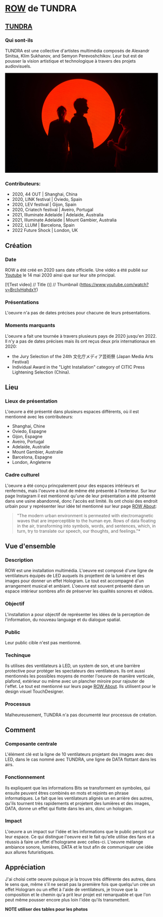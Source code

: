 # [ROW](https://wearetundra.org/row) de TUNDRA

## [TUNDRA](https://wearetundra.org/about)
### Qui sont-ils
TUNDRA est une collective d'artistes multimédia composés de Alexandr Sinitsa, Klim Sukhanov, and Semyon Perevoshchikov.
Leur but est de pousser la vision artistique et technologique à travers des projets audiovisuels.

![Test](/assets/TUNDRA_team.jpg)

### Contributeurs:
- 2020, 44 OUT | Shanghai, China
- 2020, LINK festival | Oviedo, Spain
- 2020, LEV festival | Gijon, Spain
- 2020, Criatech festival | Aveiro, Portugal
- 2021, Illuminate Adelaide | Adelaide, Australia
- 2021, Illuminate Adelaide | Mount Gambier, Australia
- 2022, LLUM | Barcelona, Spain
- 2022 Future Shock | London, UK

## Création

 ### Date
 ROW a été créé en 2020 sans date officielle. Une vidéo a été publié sur [Youtube](https://www.youtube.com/watch?v=BrcIvHqhdxY) le 14 mai 2020 ainsi que sur leur site principal.

 [![Test video]          // Title
()] // Thumbnail
(https://www.youtube.com/watch?v=BrcIvHqhdxY)
 
 ### Présentations
 L'oeuvre n'a pas de dates précises pour chacune de leurs présentations.

 ### Moments marquants
 L'oeuvre a fait une tournée à travers plusieurs pays de 2020 jusqu'en 2022.
Il n'y a pas de dates précises mais ils ont reçus deux prix internationaux en 2020:
- the Jury Selection of the 24th 文化庁メディア芸術祭 (Japan Media Arts Festival)
- Individual Award in the "Light Installation" category of CITIC Press Lightening Selection (China).

## Lieu

 ### Lieux de présentation
 L'oeuvre a été présenté dans plusieurs espaces différents, où il est mentionné avec les contributeurs:
 - Shanghai, Chine
 - Oviedo, Espagne
 - Gijon, Espagne
 - Aveiro, Portugal
 - Adelaide, Australie
 - Mount Gambier, Australie
 - Barcelona, Espagne
 - London, Angleterre


### Cadre culturel
L'oeuvre a été conçu princpalement pour des espaces intérieurs et renfermés, mais l'oeuvre a tout de même été présenté à l'exterieur. Sur leur page Instagram il est mentionné qu'une de leur présentation a été présenté dans une usine abandonné, donc l'accès est limité. Ils ont choisi des endroit urbain pour y représenter leur idée tel mentionné sur leur page [ROW About](https://wearetundra.org/row_about):

>"The modern urban environment is permeated with electromagnetic waves that are imperceptible to the human eye. Rows of data floating in the air, transforming into symbols, words, and sentences, which, in turn, try to translate our speech, our thoughts, and feelings."*

## Vue d'ensemble

### Description
ROW est une installation multimédia. L'oeuvre est composé d'une ligne de ventilateurs équipés de LED auquels ils projettent de la lumière et des images pour donner un effet Hologram. Le tout est accompagné d'un arrangement musical et ambiant. L'oeuvre est souvent présenté dans un espace intérieur sombres afin de préserver les qualités sonores et vidéos.

### Objectif
L'installation a pour objectif de représenter les idées de la perception de l'information, du nouveau language et du dialogue spatial.

### Public
Leur public cible n'est pas mentionné.

### Techinque
Ils utilises des ventilateurs à LED, un system de son, et une barrière protective pour protéger les spectateurs des ventilateurs.
Ils ont aussi mentionnés les possibles moyens de monter l'oeuvre de manière verticale, plafond, extérieur ou même avec un plancher miroire pour rajouter de l'effet. Le tout est mentionné sur leurs page [ROW About](https://wearetundra.org/row_about).
Ils utilisent pour le design visuel TouchDesigner.

### Processus
Malheureusement, TUNDRA n'a pas documenté leur processus de création.

## Comment

### Composante centrale
L'élément clé est la ligne de 10 ventilateurs projetant des images avec des LED, dans le cas nommé avec TUNDRA, une ligne de DATA flottant dans les airs.

### Fonctionnement
Ils expliquent que les informations Bits se transforment en symboles, qui ensuite peuvent êtres combinés en mots et rejoints en phrase informatiques. Le fait que les ventilateurs alignés un en arrière des autres, qu'ils tournent très rapidements et projetent des lumières et des images, DATA, donne un effet qui flotte dans les airs, donc un hologram.

### Impact
L'oeuvre a un impact sur l'idée et les informations que le public perçoit sur leur espace. Ce qui distingue l'oeuvre est le fait qu'elle utilise des fans et a réussis à faire un effet d'holograme avec celles-ci. L'oeuvre mélange ambiance sonore, lumières, DATA et le tout afin de communiquer une idée aux allures futuristiques.

## Appréciation

J'ai choisi cette oeuvre puisque je la trouve très différente des autres, dans le sens que, même s'il ne serait pas la première fois que quelqu'un crée un effet Hologram ou un effet à l'aide de ventilateurs, je trouve que la composition et le chemin qu'a prit leur projet est remarquable et que l'on peut même pousser encore plus loin l'idée qu'ils transmettent.

**NOTE utiliser des tables pour les photos**
